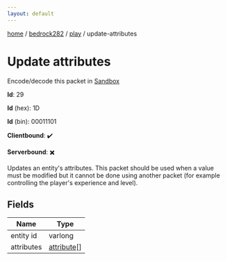 ```yaml
---
layout: default
---
```


[home](/)  /  [bedrock282](/protocol/bedrock282)  /  [play](/protocol/bedrock282/play)  /  update-attributes

# Update attributes

Encode/decode this packet in [Sandbox](../../../sandbox/bedrock282#Play.UpdateAttributes)

**Id**: 29

**Id** (hex): 1D

**Id** (bin): 00011101

**Clientbound**: ✔️

**Serverbound**: ✖️

Updates an entity's attributes. This packet should be used when a value must be modified but it cannot be done using another packet (for example controlling the player's experience and level).

## Fields

Name | Type
---|---
entity id | varlong
attributes | [attribute](/protocol/bedrock282/types/attribute)[]
